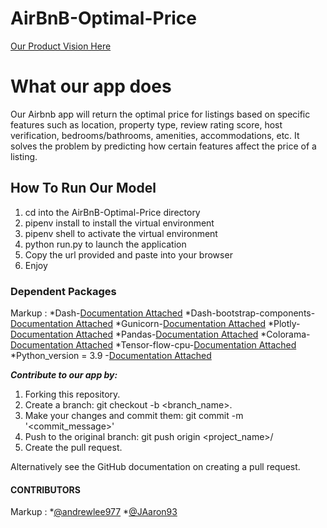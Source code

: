 # AirBnB-Optimal-Price

[Our Product Vision Here](https://docs.google.com/document/d/1OvequO0kK5dJZIkCUqQgHysbUKwPrAQn2oCjlpLD7AE/edit?usp=sharing)

# What our app does #
Our Airbnb app will return the optimal price for listings based on specific features such as location, property type, review rating score, host verification, bedrooms/bathrooms, amenities, accommodations, etc. It solves the problem by predicting how certain features affect the price of a listing.

## How To Run Our Model ##
1. cd into the AirBnB-Optimal-Price directory 
2. pipenv install to install the virtual environment
3. pipenv shell to activate the virtual environment
4. python run.py to launch the application
5. Copy the url provided and paste into your browser
6. Enjoy


### Dependent Packages ###
Markup :    *Dash-[Documentation Attached](https://dash.plotly.com/installation)
            *Dash-bootstrap-components-[Documentation Attached](https://dash-bootstrap-components.opensource.faculty.ai/)
            *Gunicorn-[Documentation Attached](https://docs.gunicorn.org/en/stable/install.html)
            *Plotly-[Documentation Attached](https://plotly.com/python/getting-started/)
            *Pandas-[Documentation Attached](https://pandas.pydata.org/pandas-docs/stable/getting_started/install.html)
            *Colorama-[Documentation Attached](https://pypi.org/project/colorama/)
            *Tensor-flow-cpu-[Documentation Attached](https://www.tensorflow.org/install/pip)
            *Python_version = 3.9 -[Documentation Attached](https://www.python.org/downloads/)

***Contribute to our app by:*** 

1. Forking this repository.
2. Create a branch: git checkout -b <branch_name>.
3. Make your changes and commit them: git commit -m '<commit_message>'
4. Push to the original branch: git push origin <project_name>/<location>
5. Create the pull request.

Alternatively see the GitHub documentation on creating a pull request.

#### CONTRIBUTORS ####
Markup :    *[@andrewlee977](https://github.com/orgs/ft-airbnb-price-01/people/andrewlee977)
            *[@JAaron93](https://github.com/orgs/ft-airbnb-price-01/people/JAaron93)